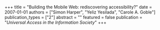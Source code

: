 +++
title = "Building the Mobile Web: rediscovering accessibility?"
date = 2007-01-01
authors = ["Simon Harper", "Yeliz Yesilada", "Carole A. Goble"]
publication_types = ["2"]
abstract = ""
featured = false
publication = "*Universal Access in the Information Society*"
+++

